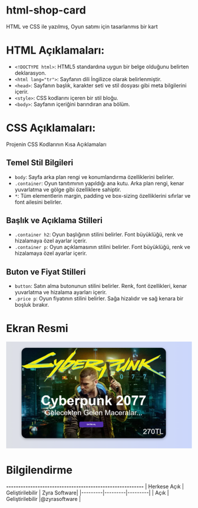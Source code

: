 # html-shop-card
HTML ve CSS ile yazılmış, Oyun satımı için tasarlanmıs bir kart

# HTML Açıklamaları:
- `<!DOCTYPE html>`: HTML5 standardına uygun bir belge olduğunu belirten deklarasyon.
- `<html lang="tr">`: Sayfanın dili İngilizce olarak belirlenmiştir.
- `<head>`: Sayfanın başlık, karakter seti ve stil dosyası gibi meta bilgilerini içerir.
- `<style>`: CSS kodlarını içeren bir stil bloğu.
- `<body>`: Sayfanın içeriğini barındıran ana bölüm.

# CSS Açıklamaları:
Projenin CSS Kodlarının Kısa Açıklamaları

## Temel Stil Bilgileri

- `body`: Sayfa arka plan rengi ve konumlandırma özelliklerini belirler.
- `.container`: Oyun tanıtımının yapıldığı ana kutu. Arka plan rengi, kenar yuvarlatma ve gölge gibi özelliklere sahiptir.
- `*`: Tüm elementlerin margin, padding ve box-sizing özelliklerini sıfırlar ve font ailesini belirler.

## Başlık ve Açıklama Stilleri

- `.container h2`: Oyun başlığının stilini belirler. Font büyüklüğü, renk ve hizalamaya özel ayarlar içerir.
- `.container p`: Oyun açıklamasının stilini belirler. Font büyüklüğü, renk ve hizalamaya özel ayarlar içerir.

## Buton ve Fiyat Stilleri

- `button`: Satın alma butonunun stilini belirler. Renk, font özellikleri, kenar yuvarlatma ve hizalama ayarları içerir.
- `.price p`: Oyun fiyatının stilini belirler. Sağa hizalıdır ve sağ kenara bir boşluk bırakır.


# Ekran Resmi
![zyrasoftware](kodde2.png)

# Bilgilendirme
**---------------------------------------------------------**
| Herkese Açık | Geliştirilebilir | Zyra Software|
|---------|---------|---------|
| Açık | Geliştirilebilir |@zyrasoftware |



